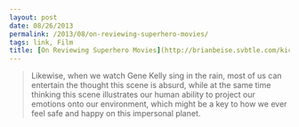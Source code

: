 ```yaml
---
layout: post
date: 08/26/2013
permalink: /2013/08/on-reviewing-superhero-movies/
tags: link, Film
title: [On Reviewing Superhero Movies](http://brianbeise.svbtle.com/kickass-2-ebertcom-and-firstrate-intelligence?beta=1)
---
```


<blockquote>
  <p>Likewise, when we watch Gene Kelly sing in the rain, most of us can entertain the thought this scene is absurd, while at the same time thinking this scene illustrates our human ability to project our emotions onto our environment, which might be a key to how we ever feel safe and happy on this impersonal planet.</p>
</blockquote>